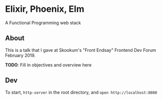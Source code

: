 # Elixir, Phoenix, Elm

A Functional Programming web stack

## About

This is a talk that I gave at Skookum's "Front Endsay" Frontend Dev Forum February 2019.

**TODO**: Fill in objectives and overview here

## Dev

To start, `http-server` in the root directory, and `open http://localhost:8080`
